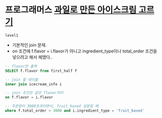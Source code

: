 # 프로그래머스 [과일로 만든 아이스크림 고르기](https://school.programmers.co.kr/learn/courses/30/lessons/133025)
`level1`
- 기본적인 join 문제.
- on 조건에 f.flavor = i.flavor가 아니고 ingredient_type이나 total_order 조건을 넣으려고 해서 헤맸다..

```sql
-- flavor만 출력
SELECT f.flavor from first_half f

-- join 할 테이블  
inner join icecream_info i

-- join 조건은 같은 flavor끼리
on f.flavor = i.flavor 

-- 주문량이 3000초과이면서, fruit_based 성분일 때
where f.total_order > 3000 and i.ingredient_type = 'fruit_based'
```
